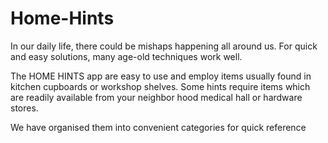 # Home-Hints

In our daily life, there could be mishaps happening all around us. For quick and easy solutions, many age-old techniques work well. 

The HOME HINTS app are easy to use and employ items usually found in kitchen cupboards or workshop shelves. Some hints require items which are readily available from your neighbor hood medical hall or hardware stores.

We have organised them into convenient categories for quick reference
